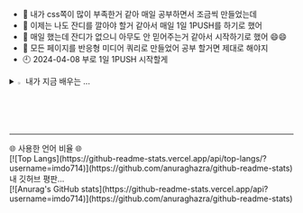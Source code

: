 - 👋 내가 css쪽이 많이 부족한거 같아 매일 공부하면서 조금씩 만들었는데 
- 👀 이제는 나도 잔디를 깔아야 할거 같아서 매일 1일 1PUSH를 하기로 했어
- 🌱 매일 했는데 잔디가 없으니 아무도 안 믿어주는거 같아서 시작하기로 했어 😄😄
- 🐣 모든 페이지를 반응형 미디어 쿼리로 만들었어 공부 할거면 제대로 해야지
- 🕘 2024-04-08 부로 1일 1PUSH 시작할게

<details>
<summary>
  <img src="https://raw.githubusercontent.com/Tarikul-Islam-Anik/Animated-Fluent-Emojis/master/Emojis/Hand%20gestures/Eyes.png" alt="Eyes" width="2%" /> 내가 지금 배우는 ... 
</summary>
   <br>
  
![js](https://img.shields.io/badge/JavaScript-F7DF1E?style=for-the-badge&logo=JavaScript&logoColor=white) ![html](https://img.shields.io/badge/HTML5-E34F26?style=for-the-badge&logo=html5&logoColor=white) ![css](https://img.shields.io/badge/CSS-239120?&style=for-the-badge&logo=css3&logoColor=white) ![react](https://img.shields.io/badge/React-20232A?style=for-the-badge&logo=react&logoColor=61DAFB)  
![MySQL](https://img.shields.io/badge/mysql-%2300f.svg?style=for-the-badge&logo=mysql&logoColor=white) ![java](https://img.shields.io/badge/Java-ED8B00?style=for-the-badge&logo=openjdk&logoColor=white) ![c](https://img.shields.io/badge/C-00599C?style=for-the-badge&logo=c&logoColor=white) ![python](https://img.shields.io/badge/Python-14354C?style=for-the-badge&logo=python&logoColor=white) ![kotlin](https://img.shields.io/badge/Kotlin-0095D5?&style=for-the-badge&logo=kotlin&logoColor=white) ![spring](https://img.shields.io/badge/Spring-6DB33F?style=for-the-badge&logo=spring&logoColor=white) 

</details>

<hr>
🌐 사용한 언어 비율 🌐<br>
[![Top Langs](https://github-readme-stats.vercel.app/api/top-langs/?username=imdo714)](https://github.com/anuraghazra/github-readme-stats)
<br>
내 깃허브 평판...<br>
[![Anurag's GitHub stats](https://github-readme-stats.vercel.app/api?username=imdo714)](https://github.com/anuraghazra/github-readme-stats)
